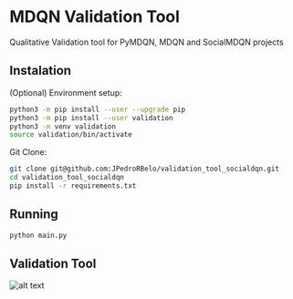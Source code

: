 # MDQN Validation Tool
Qualitative Validation tool for PyMDQN, MDQN and SocialMDQN projects


## Instalation

(Optional) Environment setup:

```sh
python3 -m pip install --user --upgrade pip
python3 -m pip install --user validation
python3 -m venv validation
source validation/bin/activate
```

Git Clone:

```sh
git clone git@github.com:JPedroRBelo/validation_tool_socialdqn.git
cd validation_tool_socialdqn
pip install -r requirements.txt 
```

## Running 

```sh
python main.py
```
## Validation Tool

![alt text](https://github.com/JPedroRBelo/mdqn-validation-tool/blob/main/doc/screen.gif)


